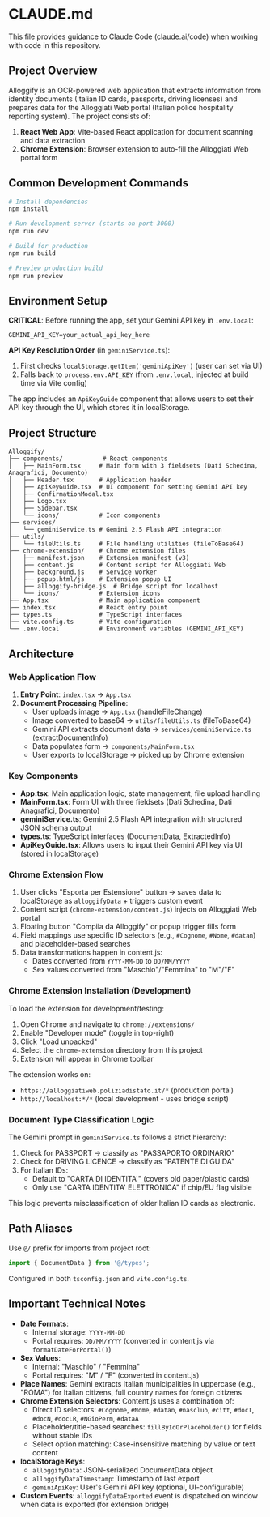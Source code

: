 # CLAUDE.md

This file provides guidance to Claude Code (claude.ai/code) when working with code in this repository.

## Project Overview

Alloggify is an OCR-powered web application that extracts information from identity documents (Italian ID cards, passports, driving licenses) and prepares data for the Alloggiati Web portal (Italian police hospitality reporting system). The project consists of:

1. **React Web App**: Vite-based React application for document scanning and data extraction
2. **Chrome Extension**: Browser extension to auto-fill the Alloggiati Web portal form

## Common Development Commands

```bash
# Install dependencies
npm install

# Run development server (starts on port 3000)
npm run dev

# Build for production
npm run build

# Preview production build
npm run preview
```

## Environment Setup

**CRITICAL**: Before running the app, set your Gemini API key in `.env.local`:
```
GEMINI_API_KEY=your_actual_api_key_here
```

**API Key Resolution Order** (in `geminiService.ts`):
1. First checks `localStorage.getItem('geminiApiKey')` (user can set via UI)
2. Falls back to `process.env.API_KEY` (from `.env.local`, injected at build time via Vite config)

The app includes an `ApiKeyGuide` component that allows users to set their API key through the UI, which stores it in localStorage.

## Project Structure

```
Alloggify/
├── components/           # React components
│   ├── MainForm.tsx     # Main form with 3 fieldsets (Dati Schedina, Anagrafici, Documento)
│   ├── Header.tsx       # Application header
│   ├── ApiKeyGuide.tsx  # UI component for setting Gemini API key
│   ├── ConfirmationModal.tsx
│   ├── Logo.tsx
│   ├── Sidebar.tsx
│   └── icons/           # Icon components
├── services/
│   └── geminiService.ts # Gemini 2.5 Flash API integration
├── utils/
│   └── fileUtils.ts     # File handling utilities (fileToBase64)
├── chrome-extension/    # Chrome extension files
│   ├── manifest.json    # Extension manifest (v3)
│   ├── content.js       # Content script for Alloggiati Web
│   ├── background.js    # Service worker
│   ├── popup.html/js    # Extension popup UI
│   ├── alloggify-bridge.js  # Bridge script for localhost
│   └── icons/           # Extension icons
├── App.tsx              # Main application component
├── index.tsx            # React entry point
├── types.ts             # TypeScript interfaces
├── vite.config.ts       # Vite configuration
└── .env.local           # Environment variables (GEMINI_API_KEY)
```

## Architecture

### Web Application Flow

1. **Entry Point**: `index.tsx` → `App.tsx`
2. **Document Processing Pipeline**:
   - User uploads image → `App.tsx` (handleFileChange)
   - Image converted to base64 → `utils/fileUtils.ts` (fileToBase64)
   - Gemini API extracts document data → `services/geminiService.ts` (extractDocumentInfo)
   - Data populates form → `components/MainForm.tsx`
   - User exports to localStorage → picked up by Chrome extension

### Key Components

- **App.tsx**: Main application logic, state management, file upload handling
- **MainForm.tsx**: Form UI with three fieldsets (Dati Schedina, Dati Anagrafici, Documento)
- **geminiService.ts**: Gemini 2.5 Flash API integration with structured JSON schema output
- **types.ts**: TypeScript interfaces (DocumentData, ExtractedInfo)
- **ApiKeyGuide.tsx**: Allows users to input their Gemini API key via UI (stored in localStorage)

### Chrome Extension Flow

1. User clicks "Esporta per Estensione" button → saves data to localStorage as `alloggifyData` + triggers custom event
2. Content script (`chrome-extension/content.js`) injects on Alloggiati Web portal
3. Floating button "Compila da Alloggify" or popup trigger fills form
4. Field mappings use specific ID selectors (e.g., `#Cognome`, `#Nome`, `#datan`) and placeholder-based searches
5. Data transformations happen in content.js:
   - Dates converted from `YYYY-MM-DD` to `DD/MM/YYYY`
   - Sex values converted from "Maschio"/"Femmina" to "M"/"F"

### Chrome Extension Installation (Development)

To load the extension for development/testing:
1. Open Chrome and navigate to `chrome://extensions/`
2. Enable "Developer mode" (toggle in top-right)
3. Click "Load unpacked"
4. Select the `chrome-extension` directory from this project
5. Extension will appear in Chrome toolbar

The extension works on:
- `https://alloggiatiweb.poliziadistato.it/*` (production portal)
- `http://localhost:*/*` (local development - uses bridge script)

### Document Type Classification Logic

The Gemini prompt in `geminiService.ts` follows a strict hierarchy:
1. Check for PASSPORT → classify as "PASSAPORTO ORDINARIO"
2. Check for DRIVING LICENCE → classify as "PATENTE DI GUIDA"
3. For Italian IDs:
   - Default to "CARTA DI IDENTITA'" (covers old paper/plastic cards)
   - Only use "CARTA IDENTITA' ELETTRONICA" if chip/EU flag visible

This logic prevents misclassification of older Italian ID cards as electronic.

## Path Aliases

Use `@/` prefix for imports from project root:
```typescript
import { DocumentData } from '@/types';
```

Configured in both `tsconfig.json` and `vite.config.ts`.

## Important Technical Notes

- **Date Formats**:
  - Internal storage: `YYYY-MM-DD`
  - Portal requires: `DD/MM/YYYY` (converted in content.js via `formatDateForPortal()`)
- **Sex Values**:
  - Internal: "Maschio" / "Femmina"
  - Portal requires: "M" / "F" (converted in content.js)
- **Place Names**: Gemini extracts Italian municipalities in uppercase (e.g., "ROMA") for Italian citizens, full country names for foreign citizens
- **Chrome Extension Selectors**: Content.js uses a combination of:
  - Direct ID selectors: `#Cognome`, `#Nome`, `#datan`, `#nascluo`, `#citt`, `#docT`, `#docN`, `#docLR`, `#NGioPerm`, `#dataA`
  - Placeholder/title-based searches: `fillByIdOrPlaceholder()` for fields without stable IDs
  - Select option matching: Case-insensitive matching by value or text content
- **localStorage Keys**:
  - `alloggifyData`: JSON-serialized DocumentData object
  - `alloggifyDataTimestamp`: Timestamp of last export
  - `geminiApiKey`: User's Gemini API key (optional, UI-configurable)
- **Custom Events**: `alloggifyDataExported` event is dispatched on window when data is exported (for extension bridge)
